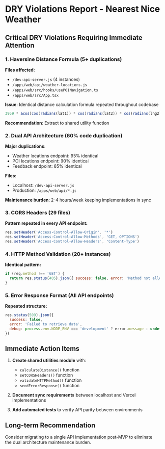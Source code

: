 # DRY Violations Report - Nearest Nice Weather

## Critical DRY Violations Requiring Immediate Attention

### 1. Haversine Distance Formula (5+ duplications)
**Files affected:**
- `/dev-api-server.js` (4 instances)
- `/apps/web/api/weather-locations.js`
- `/apps/web/src/hooks/usePOINavigation.ts`
- `/apps/web/src/App.tsx`

**Issue**: Identical distance calculation formula repeated throughout codebase
```javascript
3959 * acos(cos(radians(lat1)) * cos(radians(lat2)) * cos(radians(lng2) - radians(lng1)) + sin(radians(lat1)) * sin(radians(lat2)))
```

**Recommendation**: Extract to shared utility function

### 2. Dual API Architecture (60% code duplication)
**Major duplications:**
- Weather locations endpoint: 95% identical
- POI locations endpoint: 90% identical
- Feedback endpoint: 85% identical

**Files:**
- Localhost: `/dev-api-server.js`
- Production: `/apps/web/api/*.js`

**Maintenance burden**: 2-4 hours/week keeping implementations in sync

### 3. CORS Headers (29 files)
**Pattern repeated in every API endpoint:**
```javascript
res.setHeader('Access-Control-Allow-Origin', '*')
res.setHeader('Access-Control-Allow-Methods', 'GET, OPTIONS')
res.setHeader('Access-Control-Allow-Headers', 'Content-Type')
```

### 4. HTTP Method Validation (20+ instances)
**Identical pattern:**
```javascript
if (req.method !== 'GET') {
  return res.status(405).json({ success: false, error: 'Method not allowed' })
}
```

### 5. Error Response Format (All API endpoints)
**Repeated structure:**
```javascript
res.status(500).json({
  success: false,
  error: 'Failed to retrieve data',
  debug: process.env.NODE_ENV === 'development' ? error.message : undefined
})
```

## Immediate Action Items

1. **Create shared utilities module** with:
   - `calculateDistance()` function
   - `setCORSHeaders()` function
   - `validateHTTPMethod()` function
   - `sendErrorResponse()` function

2. **Document sync requirements** between localhost and Vercel implementations

3. **Add automated tests** to verify API parity between environments

## Long-term Recommendation

Consider migrating to a single API implementation post-MVP to eliminate the dual architecture maintenance burden.
